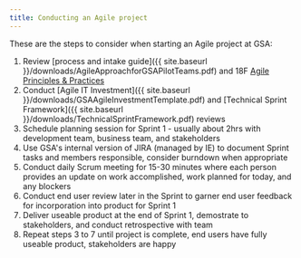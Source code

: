 ```yaml
---
title: Conducting an Agile project
---
```


These are the steps to consider when starting an Agile project at GSA:

1. Review [process and intake guide]({{ site.baseurl }}/downloads/AgileApproachforGSAPilotTeams.pdf) and 18F [Agile Principles & Practices](https://pages.18f.gov/agile/)
2. Conduct [Agile IT Investment]({{ site.baseurl }}/downloads/GSAAgileInvestmentTemplate.pdf) and [Technical Sprint Framework]({{ site.baseurl }}/downloads/TechnicalSprintFramework.pdf) reviews
3. Schedule planning session for Sprint 1 - usually about 2hrs with development team, business team, and stakeholders
4. Use GSA's internal version of JIRA (managed by IE) to document Sprint tasks and members responsible, consider burndown when appropriate
5. Conduct daily Scrum meeting for 15-30 minutes where each person provides an update on work accomplished, work planned for today, and any blockers
6. Conduct end user review later in the Sprint to garner end user feedback for incorporation into product for Sprint 1
7. Deliver useable product at the end of Sprint 1, demostrate to stakeholders, and conduct retrospective with team
8. Repeat steps 3 to 7 until project is complete, end users have fully useable product, stakeholders are happy
